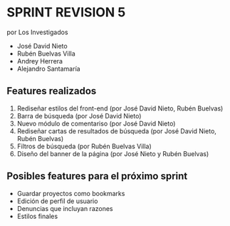 # SPRINT REVISION 5

por Los Investigados
- José David Nieto
- Rubén Buelvas Villa
- Andrey Herrera
- Alejandro Santamaría

## Features realizados
1. Rediseñar estilos del front-end (por José David Nieto, Rubén Buelvas)
2. Barra de búsqueda (por José David Nieto)
3. Nuevo módulo de comentariso (por José David Nieto)
4. Rediseñar cartas de resultados de búsqueda (por José David Nieto, Rubén Buelvas)
5. Filtros de búsqueda  (por Rubén Buelvas Villa)
6. Diseño del banner de la página (por José Nieto y Rubén Buelvas)

## Posibles features para el próximo sprint
- Guardar proyectos como bookmarks
- Edición de perfil de usuario
- Denuncias que incluyan razones
- Estilos finales
